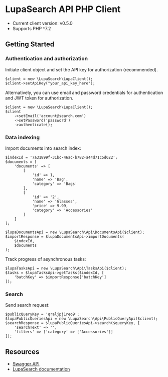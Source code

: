 # LupaSearch API PHP Client

- Current client version: v0.5.0
- Supports PHP ^7.2

## Getting Started

### Authentication and authorization

Initiate client object and set the API key for authorization (recommended). 

```
$client = new \LupaSearch\LupaClient();
$client->setApiKey("your_api_key_here");
```

Alternatively, you can use email and password credentials for authentication and JWT token for authorization.

```
$client = new \LupaSearch\LupaClient();
$client
    ->setEmail('account@search.com')
    ->setPassword('password')
    ->authenticate();
```

### Data indexing

Import documents into search index:

```
$indexId = '7a31899f-31bc-46ac-b782-a44d71c5d622';
$documents = [
    'documents' => [
        [
            'id' => 1,
            'name' => 'Bag',
            'category' => 'Bags'
        ],
        [
            'id' => '2',
            'name' => 'Glasses',
            'price' => 9.99,
            'category' => 'Accessories'
        ]
    ]
];

$lupaDocumentsApi = new \LupaSearch\Api\DocumentsApi($client);
$importResponse = $lupaDocumentsApi->importDocuments(
    $indexId,
    $documents
);
```

Track progress of asynchronous tasks:

```
$lupaTasksApi = new \LupaSearch\Api\TasksApi($client);
$tasks = $lupaTasksApi->getTasks($indexId, [
    'batchKey' => $importResponse['batchKey']
]);
```

### Search

Send search request:

```
$publicQueryKey = 'qraljpj1reo9';
$lupaPublicQueriesApi = new \LupaSearch\Api\PublicQueryApi($client);
$searchResponse = $lupaPublicQueriesApi->search($queryKey, [
    'searchText' => '',
    'filters' => ['category' => ['Accessories']]
]);
```

## Resources

- [Swagger API](https://api.lupasearch.com/docs/)
- [LupaSearch documentation](https://console.lupasearch.com/docs/getting-started/overview)
